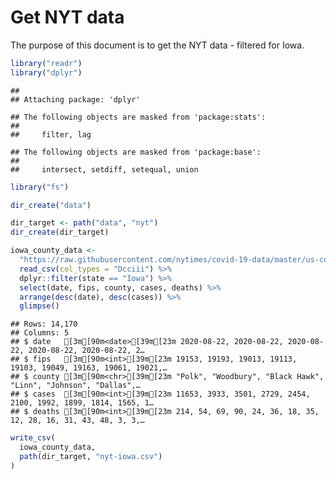 Get NYT data
================

The purpose of this document is to get the NYT data - filtered for Iowa.

``` r
library("readr")
library("dplyr")
```

    ## 
    ## Attaching package: 'dplyr'

    ## The following objects are masked from 'package:stats':
    ## 
    ##     filter, lag

    ## The following objects are masked from 'package:base':
    ## 
    ##     intersect, setdiff, setequal, union

``` r
library("fs")
```

``` r
dir_create("data")

dir_target <- path("data", "nyt")
dir_create(dir_target)
```

``` r
iowa_county_data <- 
  "https://raw.githubusercontent.com/nytimes/covid-19-data/master/us-counties.csv" %>%
  read_csv(col_types = "Dcciii") %>%
  dplyr::filter(state == "Iowa") %>%
  select(date, fips, county, cases, deaths) %>%
  arrange(desc(date), desc(cases)) %>%
  glimpse()
```

    ## Rows: 14,170
    ## Columns: 5
    ## $ date   [3m[90m<date>[39m[23m 2020-08-22, 2020-08-22, 2020-08-22, 2020-08-22, 2020-08-22, 2…
    ## $ fips   [3m[90m<int>[39m[23m 19153, 19193, 19013, 19113, 19103, 19049, 19163, 19061, 19021,…
    ## $ county [3m[90m<chr>[39m[23m "Polk", "Woodbury", "Black Hawk", "Linn", "Johnson", "Dallas",…
    ## $ cases  [3m[90m<int>[39m[23m 11653, 3933, 3501, 2729, 2454, 2100, 1992, 1899, 1814, 1565, 1…
    ## $ deaths [3m[90m<int>[39m[23m 214, 54, 69, 90, 24, 36, 18, 35, 12, 28, 16, 31, 43, 48, 3, 3,…

``` r
write_csv(
  iowa_county_data,
  path(dir_target, "nyt-iowa.csv")
)
```
